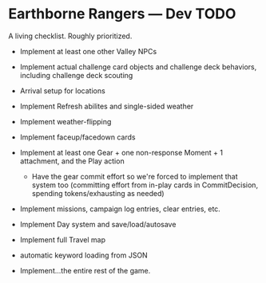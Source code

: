 # Earthborne Rangers — Dev TODO

A living checklist. Roughly prioritized.


- Implement at least one other Valley NPCs

- Implement actual challenge card objects and challenge deck behaviors, including challenge deck scouting

- Arrival setup for locations


- Implement Refresh abilites and single-sided weather
- Implement weather-flipping
- Implement faceup/facedown cards
- Implement at least one Gear + one non-response Moment + 1 attachment, and the Play action
  - Have the gear commit effort so we're forced to implement that system too (committing effort from in-play cards in CommitDecision, spending tokens/exhausting as needed)
- Implement missions, campaign log entries, clear entries, etc.
- Implement Day system and save/load/autosave
- Implement full Travel map
- automatic keyword loading from JSON
- Implement...the entire rest of the game.


